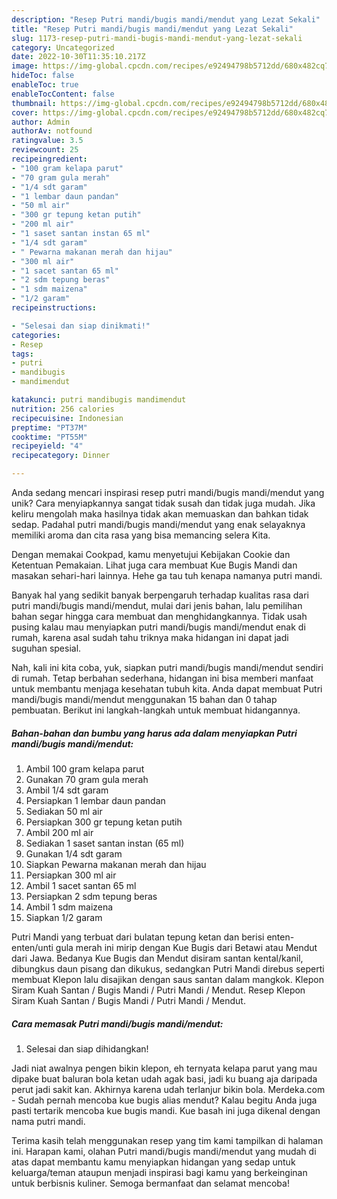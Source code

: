 ```yaml
---
description: "Resep Putri mandi/bugis mandi/mendut yang Lezat Sekali"
title: "Resep Putri mandi/bugis mandi/mendut yang Lezat Sekali"
slug: 1173-resep-putri-mandi-bugis-mandi-mendut-yang-lezat-sekali
category: Uncategorized
date: 2022-10-30T11:35:10.217Z
image: https://img-global.cpcdn.com/recipes/e92494798b5712dd/680x482cq70/putri-mandibugis-mandimendut-foto-resep-utama.jpg
hideToc: false
enableToc: true
enableTocContent: false
thumbnail: https://img-global.cpcdn.com/recipes/e92494798b5712dd/680x482cq70/putri-mandibugis-mandimendut-foto-resep-utama.jpg
cover: https://img-global.cpcdn.com/recipes/e92494798b5712dd/680x482cq70/putri-mandibugis-mandimendut-foto-resep-utama.jpg
author: Admin
authorAv: notfound
ratingvalue: 3.5
reviewcount: 25
recipeingredient:
- "100 gram kelapa parut"
- "70 gram gula merah"
- "1/4 sdt garam"
- "1 lembar daun pandan"
- "50 ml air"
- "300 gr tepung ketan putih"
- "200 ml air"
- "1 saset santan instan 65 ml"
- "1/4 sdt garam"
- " Pewarna makanan merah dan hijau"
- "300 ml air"
- "1 sacet santan 65 ml"
- "2 sdm tepung beras"
- "1 sdm maizena"
- "1/2 garam"
recipeinstructions:

- "Selesai dan siap dinikmati!"
categories:
- Resep
tags:
- putri
- mandibugis
- mandimendut

katakunci: putri mandibugis mandimendut 
nutrition: 256 calories
recipecuisine: Indonesian
preptime: "PT37M"
cooktime: "PT55M"
recipeyield: "4"
recipecategory: Dinner

---
```





Anda sedang mencari inspirasi resep putri mandi/bugis mandi/mendut yang unik? Cara menyiapkannya sangat tidak susah dan tidak juga mudah. Jika keliru mengolah maka hasilnya tidak akan memuaskan dan bahkan tidak sedap. Padahal putri mandi/bugis mandi/mendut yang enak selayaknya memiliki aroma dan cita rasa yang bisa memancing selera Kita.





Dengan memakai Cookpad, kamu menyetujui Kebijakan Cookie dan Ketentuan Pemakaian. Lihat juga cara membuat Kue Bugis Mandi dan masakan sehari-hari lainnya. Hehe ga tau tuh kenapa namanya putri mandi.

Banyak hal yang sedikit banyak berpengaruh terhadap kualitas rasa dari putri mandi/bugis mandi/mendut, mulai dari jenis bahan, lalu pemilihan bahan segar hingga cara membuat dan menghidangkannya. Tidak usah pusing kalau mau menyiapkan putri mandi/bugis mandi/mendut enak di rumah, karena asal sudah tahu triknya maka hidangan ini dapat jadi suguhan spesial.






Nah, kali ini kita coba, yuk, siapkan putri mandi/bugis mandi/mendut sendiri di rumah. Tetap berbahan sederhana, hidangan ini bisa memberi manfaat untuk membantu menjaga kesehatan tubuh kita. Anda dapat membuat Putri mandi/bugis mandi/mendut menggunakan 15 bahan dan 0 tahap pembuatan. Berikut ini langkah-langkah untuk membuat hidangannya.

<!--inarticleads1-->

##### Bahan-bahan dan bumbu yang harus ada dalam menyiapkan Putri mandi/bugis mandi/mendut:

1. Ambil 100 gram kelapa parut
1. Gunakan 70 gram gula merah
1. Ambil 1/4 sdt garam
1. Persiapkan 1 lembar daun pandan
1. Sediakan 50 ml air
1. Persiapkan 300 gr tepung ketan putih
1. Ambil 200 ml air
1. Sediakan 1 saset santan instan (65 ml)
1. Gunakan 1/4 sdt garam
1. Siapkan  Pewarna makanan merah dan hijau
1. Persiapkan 300 ml air
1. Ambil 1 sacet santan 65 ml
1. Persiapkan 2 sdm tepung beras
1. Ambil 1 sdm maizena
1. Siapkan 1/2 garam


Putri Mandi yang terbuat dari bulatan tepung ketan dan berisi enten-enten/unti gula merah ini mirip dengan Kue Bugis dari Betawi atau Mendut dari Jawa. Bedanya Kue Bugis dan Mendut disiram santan kental/kanil, dibungkus daun pisang dan dikukus, sedangkan Putri Mandi direbus seperti membuat Klepon lalu disajikan dengan saus santan dalam mangkok. Klepon Siram Kuah Santan / Bugis Mandi / Putri Mandi / Mendut. Resep Klepon Siram Kuah Santan / Bugis Mandi / Putri Mandi / Mendut. 

<!--inarticleads2-->

##### Cara memasak Putri mandi/bugis mandi/mendut:


1. Selesai dan siap dihidangkan!

Jadi niat awalnya pengen bikin klepon, eh ternyata kelapa parut yang mau dipake buat baluran bola ketan udah agak basi, jadi ku buang aja daripada perut jadi sakit kan. Akhirnya karena udah terlanjur bikin bola. Merdeka.com - Sudah pernah mencoba kue bugis alias mendut? Kalau begitu Anda juga pasti tertarik mencoba kue bugis mandi. Kue basah ini juga dikenal dengan nama putri mandi. 

Terima kasih telah menggunakan resep yang tim kami tampilkan di halaman ini. Harapan kami, olahan Putri mandi/bugis mandi/mendut yang mudah di atas dapat membantu kamu menyiapkan hidangan yang sedap untuk keluarga/teman ataupun menjadi inspirasi bagi kamu yang berkeinginan untuk berbisnis kuliner. Semoga bermanfaat dan selamat mencoba!
